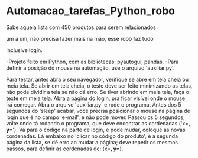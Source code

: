 # Automacao_tarefas_Python_robo

Sabe aquela lista com 450 produtos para serem relacionados

um a um, não precisa fazer mais na mão, esse robô faz tudo

inclusive login.

-Projeto feito em Python, com as bibliotecas: pyautogui, pandas.
-Para definir a posição do mouse na automação, use o arquivo
'auxiliar.py'.

Para testar, antes abra o seu navegador, verifique se abre em tela cheia
ou meia tela. Se abrir em tela cheia, o teste deve ser feito minimizando
as telas, não pode dividir a tela se não dá erro. Se tiver abrindo em meia 
tela, faça o texte em meia tela.
Abra a página do login, pra ficar visível onde o mouse 
irá começar. Abra o arquivo 'auxiliar.py' e rode o programa. Antes dos
5 segundos do 'sleep' acabar, você precisa posicionar o mouse na página de login
que é no campo 'e-mail', e não pode mover. Passou os 5 segundos, volte onde tá rodando o 
programa, que deve encontrar as cordenadas ('x=__, y=__'). Vá para o código
na parte de login, e pode mudar, coloque as novas cordenadas. Lá embaixo no 'clicar no 
código do produto', é a segunda página da lista, se dé erro ao mudar a página; deve
repetir os mesmos passos, para definir as cordenadas de: (x=__, y=__).
